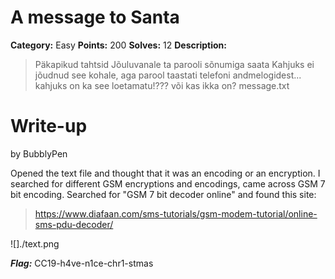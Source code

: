 # A message to Santa
**Category:** Easy
**Points:** 200
**Solves:** 12
**Description:**

> Päkapikud tahtsid Jõuluvanale ta parooli sõnumiga saata
> Kahjuks ei jõudnud see kohale, aga parool taastati telefoni andmelogidest... kahjuks on ka see loetamatu!??? või kas ikka on?
> message.txt

# Write-up
by BubblyPen

Opened the text file and thought that it was an encoding or an encryption.
I searched for different GSM encryptions and encodings, came across GSM 7 bit encoding. 
Searched for "GSM 7 bit decoder online" and found this site:

> https://www.diafaan.com/sms-tutorials/gsm-modem-tutorial/online-sms-pdu-decoder/


![]./text.png

***Flag:*** CC19-h4ve-n1ce-chr1-stmas
